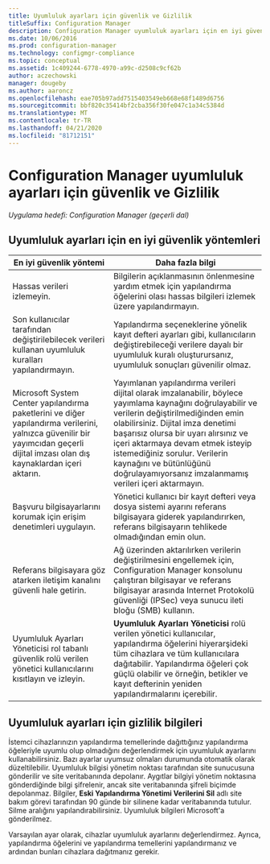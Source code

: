 ```yaml
---
title: Uyumluluk ayarları için güvenlik ve Gizlilik
titleSuffix: Configuration Manager
description: Configuration Manager uyumluluk ayarları için en iyi güvenlik yöntemleri hakkında bilgi edinin.
ms.date: 10/06/2016
ms.prod: configuration-manager
ms.technology: configmgr-compliance
ms.topic: conceptual
ms.assetid: 1c409244-6778-4970-a99c-d2508c9cf62b
author: aczechowski
manager: dougeby
ms.author: aaroncz
ms.openlocfilehash: eae705b97add7515403549eb668e68f1489d6756
ms.sourcegitcommit: bbf820c35414bf2cba356f30fe047c1a34c5384d
ms.translationtype: MT
ms.contentlocale: tr-TR
ms.lasthandoff: 04/21/2020
ms.locfileid: "81712151"
---
```

# <a name="security-and-privacy-for-compliance-settings-in-configuration-manager"></a>Configuration Manager uyumluluk ayarları için güvenlik ve Gizlilik

*Uygulama hedefi: Configuration Manager (geçerli dal)*


## <a name="security-best-practices-for-compliance-settings"></a>Uyumluluk ayarları için en iyi güvenlik yöntemleri  

|En iyi güvenlik yöntemi|Daha fazla bilgi|  
|----------------------------|----------------------|  
|Hassas verileri izlemeyin.|Bilgilerin açıklanmasının önlenmesine yardım etmek için yapılandırma öğelerini olası hassas bilgileri izlemek üzere yapılandırmayın.|  
|Son kullanıcılar tarafından değiştirilebilecek verileri kullanan uyumluluk kuralları yapılandırmayın.|Yapılandırma seçeneklerine yönelik kayıt defteri ayarları gibi, kullanıcıların değiştirebileceği verilere dayalı bir uyumluluk kuralı oluşturursanız, uyumluluk sonuçları güvenilir olmaz.|  
|Microsoft System Center yapılandırma paketlerini ve diğer yapılandırma verilerini, yalnızca güvenilir bir yayımcıdan geçerli dijital imzası olan dış kaynaklardan içeri aktarın.|Yayımlanan yapılandırma verileri dijital olarak imzalanabilir, böylece yayımlama kaynağını doğrulayabilir ve verilerin değiştirilmediğinden emin olabilirsiniz. Dijital imza denetimi başarısız olursa bir uyarı alırsınız ve içeri aktarmaya devam etmek isteyip istemediğiniz sorulur. Verilerin kaynağını ve bütünlüğünü doğrulayamıyorsanız imzalanmamış verileri içeri aktarmayın.|  
|Başvuru bilgisayarlarını korumak için erişim denetimleri uygulayın.|Yönetici kullanıcı bir kayıt defteri veya dosya sistemi ayarını referans bilgisayara giderek yapılandırırken, referans bilgisayarın tehlikede olmadığından emin olun.|  
|Referans bilgisayara göz atarken iletişim kanalını güvenli hale getirin.|Ağ üzerinden aktarılırken verilerin değiştirilmesini engellemek için, Configuration Manager konsolunu çalıştıran bilgisayar ve referans bilgisayar arasında Internet Protokolü güvenliği (IPSec) veya sunucu ileti bloğu (SMB) kullanın.|  
|Uyumluluk Ayarları Yöneticisi rol tabanlı güvenlik rolü verilen yönetici kullanıcılarını kısıtlayın ve izleyin.|**Uyumluluk Ayarları Yöneticisi** rolü verilen yönetici kullanıcılar, yapılandırma öğelerini hiyerarşideki tüm cihazlara ve tüm kullanıcılara dağıtabilir. Yapılandırma öğeleri çok güçlü olabilir ve örneğin, betikler ve kayıt defterinin yeniden yapılandırmalarını içerebilir.|  

## <a name="privacy-information-for-compliance-settings"></a>Uyumluluk ayarları için gizlilik bilgileri  
 İstemci cihazlarınızın yapılandırma temellerinde dağıttığınız yapılandırma öğeleriyle uyumlu olup olmadığını değerlendirmek için uyumluluk ayarlarını kullanabilirsiniz. Bazı ayarlar uyumsuz olmaları durumunda otomatik olarak düzeltilebilir. Uyumluluk bilgisi yönetim noktası tarafından site sunucusuna gönderilir ve site veritabanında depolanır. Aygıtlar bilgiyi yönetim noktasına gönderdiğinde bilgi şifrelenir, ancak site veritabanında şifreli biçimde depolanmaz. Bilgiler, **Eski Yapılandırma Yönetimi Verilerini Sil** adlı site bakım görevi tarafından 90 günde bir silinene kadar veritabanında tutulur. Silme aralığını yapılandırabilirsiniz. Uyumluluk bilgileri Microsoft'a gönderilmez.  

 Varsayılan ayar olarak, cihazlar uyumluluk ayarlarını değerlendirmez. Ayrıca, yapılandırma öğelerini ve yapılandırma temellerini yapılandırmanız ve ardından bunları cihazlara dağıtmanız gerekir.  
